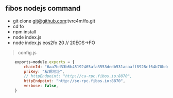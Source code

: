 
## fibos nodejs command

* git clone git@github.com:tvrc4m/fo.git
* cd fo
* npm install
* node index.js    
* node index.js eos2fo 20  // 20EOS->FO
> config.js

```javascript
    exports=module.exports = {
        chainId: "6aa7bd33b6b45192465afa3553dedb531acaaff8928cf64b70bd4c5e49b7ec6a",
        priKey: "私钥地址",
        // httpEndpoint: "http://ca-rpc.fibos.io:8870",
        httpEndpoint: "http://se-rpc.fibos.io:8870",
        verbose: false,
    }
```
